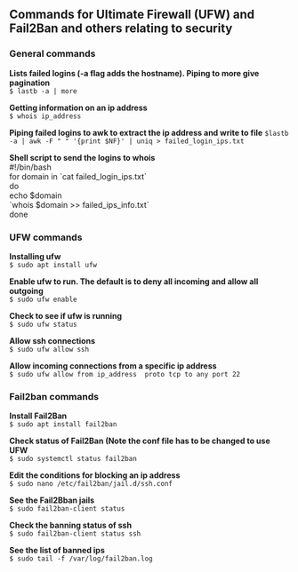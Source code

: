 ## Commands for Ultimate Firewall (UFW) and Fail2Ban and others relating to security

### General commands

**Lists failed logins (-a flag adds the hostname). Piping to more give pagination**\
`$ lastb -a | more`

**Getting information on an ip address**\
`$ whois ip_address`

**Piping failed logins to awk to extract the ip address and write to file**
`$lastb -a | awk -F " " '{print $NF}' | uniq > failed_login_ips.txt` 

**Shell script to send the logins to whois**\
#!/bin/bash\
for domain in \`cat failed_login_ips.txt\`\
do\
   echo $domain\
   \`whois $domain >> failed_ips_info.txt\`\
done


### UFW commands
**Installing ufw**\
`$ sudo apt install ufw`

**Enable ufw to run. The default is to deny all incoming and allow all outgoing**\
`$ sudo ufw enable`

**Check to see if ufw is running**\
`$ sudo ufw status`

**Allow ssh connections**\
`$ sudo ufw allow ssh`

**Allow incoming connections from a specific ip address**\
`$ sudo ufw allow from ip_address  proto tcp to any port 22`

### Fail2ban commands

**Install Fail2Ban**\
`$ sudo apt install fail2ban`

**Check status of Fail2Ban (Note the conf file has to be changed to use UFW**\
`$ sudo systemctl status fail2ban`

**Edit the conditions for blocking an ip address**\
`$ sudo nano /etc/fail2ban/jail.d/ssh.conf`

**See the Fail2Bban jails**\
`$ sudo fail2ban-client status`

**Check the banning status of ssh**\
`$ sudo fail2ban-client status ssh`

**See the list of banned ips**\
`$ sudo tail -f /var/log/fail2ban.log`
